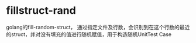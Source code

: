 # fillstruct-rand

golang的fill-random-struct， 通过指定文件及行数，会识别到在这个行数的最近的struct，并对没有填充的值进行随机赋值，用于构造随机UnitTest Case
